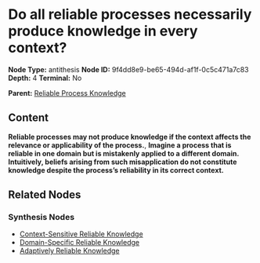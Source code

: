 # Do all reliable processes necessarily produce knowledge in every context?

**Node Type:** antithesis
**Node ID:** 9f4dd8e9-be65-494d-af1f-0c5c471a7c83
**Depth:** 4
**Terminal:** No

**Parent:** [Reliable Process Knowledge](reliable-process-knowledge-synthesis-59e048f3-4a6f-4aeb-87f0-3ff69e6a8020.md)

## Content

**Reliable processes may not produce knowledge if the context affects the relevance or applicability of the process.**, **Imagine a process that is reliable in one domain but is mistakenly applied to a different domain. Intuitively, beliefs arising from such misapplication do not constitute knowledge despite the process’s reliability in its correct context.**

## Related Nodes

### Synthesis Nodes

- [Context-Sensitive Reliable Knowledge](context-sensitive-reliable-knowledge-synthesis-bef10f6b-1eca-49ad-9cfa-0caafeb9d680.md)
- [Domain-Specific Reliable Knowledge](domain-specific-reliable-knowledge-synthesis-5746a737-5a40-43fd-89da-4cc52fcb5b2f.md)
- [Adaptively Reliable Knowledge](adaptively-reliable-knowledge-synthesis-fa3e5a52-87fe-4fef-ad37-5993b3bfdccc.md)
